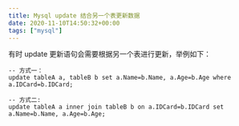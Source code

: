 ```yaml
---
title: Mysql update 结合另一个表更新数据
date: 2020-11-10T14:50:32+00:00
tags: ["mysql"]
---
```



有时 update 更新语句会需要根据另一个表进行更新，举例如下：

```mysql
-- 方式一：
update tableA a, tableB b set a.Name=b.Name, a.Age=b.Age where a.IDCard=b.IDCard;

-- 方式二:
update tableA a inner join tableB b on a.IDCard=b.IDCard set a.Name=b.Name, a.Age=b.Age;
```

